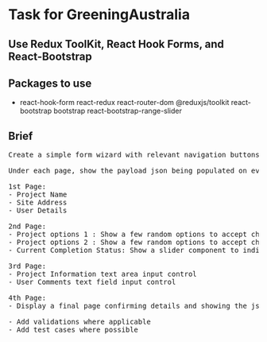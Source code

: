 # Task for GreeningAustralia

## Use Redux ToolKit, React Hook Forms, and React-Bootstrap

## Packages to use
- react-hook-form react-redux react-router-dom @reduxjs/toolkit react-bootstrap bootstrap react-bootstrap-range-slider

## Brief
<pre>
Create a simple form wizard with relevant navigation buttons (Next, Previous).

Under each page, show the payload json being populated on every step.

1st Page:
- Project Name
- Site Address
- User Details

2nd Page:
- Project options 1 : Show a few random options to accept checkbox inputs
- Project options 2 : Show a few random options to accept checkbox inputs
- Current Completion Status: Show a slider component to indicate percentage project completion status

3rd Page:
- Project Information text area input control
- User Comments text field input control

4th Page:
- Display a final page confirming details and showing the json payload with user added data.

- Add validations where applicable
- Add test cases where possible
</pre>